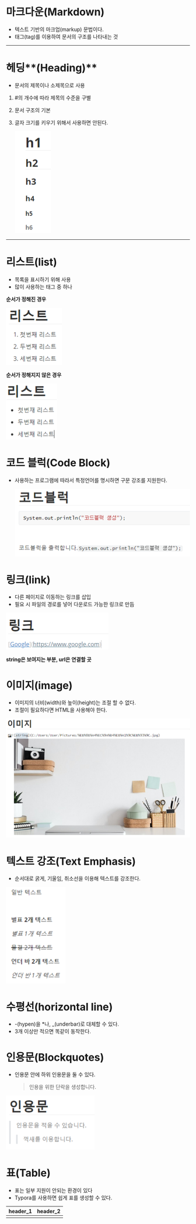 # 마크다운(Markdown)

- 텍스트 기반의 마크업(markup) 문법이다.
- 태그(tag)를 이용하여 문서의 구조를 나타내는 것

---



# 헤딩**(Heading)**

- 문서의 제목이나 소제목으로 사용

1. #의 개수에 따라 제목의 수준을 구별

2. 문서 구조의 기본

3. 글자 크기를 키우기 위해서 사용하면 안된다.

   ![img](%EB%A7%88%ED%81%AC%EB%8B%A4%EC%9A%B4(Markdown).assets/img.png)<left>

---



# 리스트(list)

- 목록을 표시하기 위해 사용
- 많이 사용하는 태그 중 하나

**순서가 정해진 경우**

![img](%EB%A7%88%ED%81%AC%EB%8B%A4%EC%9A%B4(Markdown).assets/img-16305727378952.png)<left>

**순서가 정해지지 않은 경우**

![img](%EB%A7%88%ED%81%AC%EB%8B%A4%EC%9A%B4(Markdown).assets/img-16305727638806.png)<left>



# 코드 블럭(Code Block)

- 사용하는 프로그램에 따라서 특정언어를 명시하면 구문 강조를 지원한다.

  ![img](%EB%A7%88%ED%81%AC%EB%8B%A4%EC%9A%B4(Markdown).assets/img-16305727760598.png)<left>



# 링크(link)

- 다른 페이지로 이동하는 링크를 삽입
- 필요 시 파일의 경로를 넣어 다운로드 가능한 링크로 만듬

![img](%EB%A7%88%ED%81%AC%EB%8B%A4%EC%9A%B4(Markdown).assets/img-163057281570812.png)<left>

**string은 보여지는 부분, url은 연결할 곳**



# 이미지(image)

- 이미지의 너비(width)와 높이(height)는 조절 할 수 없다.
- 조절이 필요하다면 HTML을 사용해야 한다.

![img](%EB%A7%88%ED%81%AC%EB%8B%A4%EC%9A%B4(Markdown).assets/img-163057283727314.png)



# 텍스트 강조(Text Emphasis)

- 순서대로 굵게, 기울임, 취소선을 이용해 텍스트를 강조한다.

![img](%EB%A7%88%ED%81%AC%EB%8B%A4%EC%9A%B4(Markdown).assets/img-163057284933416.png)<left>



# 수평선(horizontal line)

- -(hypen)을 *나, _(underbar)로 대체할 수 있다.
- 3개 이상만 적으면 똑같이 동작한다.



# 인용문(Blockquotes)

- 인용문 안에 하위 인용문을 둘 수 있다.

  > 인용을 위한 단락을 생성합니다.

![img](%EB%A7%88%ED%81%AC%EB%8B%A4%EC%9A%B4(Markdown).assets/img-163057285782118.png)<left>



# 표(Table)

- 표는 일부 지원이 안되는 환경이 있다
- Typora를 사용하면 쉽게 표를 생성할 수 있다.



| header_1 | header_2 |
| -------- | -------- |
|          |          |

